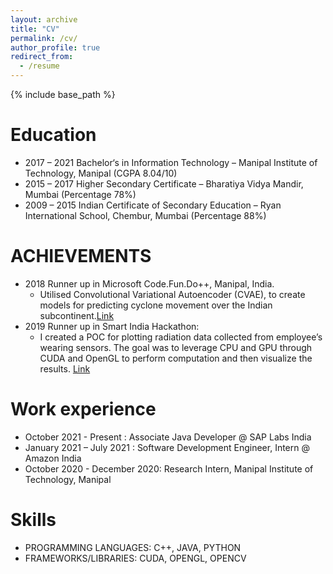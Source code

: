 ```yaml
---
layout: archive
title: "CV"
permalink: /cv/
author_profile: true
redirect_from:
  - /resume
---
```


{% include base_path %}

Education
======
* 2017 – 2021 Bachelor‘s in Information Technology – Manipal Institute of Technology, Manipal (CGPA 8.04/10)
* 2015 – 2017 Higher Secondary Certificate – Bharatiya Vidya Mandir, Mumbai (Percentage 78%)
* 2009 – 2015 Indian Certificate of Secondary Education – Ryan International School, Chembur, Mumbai (Percentage 88%)  

ACHIEVEMENTS
===
* 2018 Runner up in Microsoft Code.Fun.Do++, Manipal, India.
  * Utilised Convolutional Variational Autoencoder (CVAE), to create models for predicting cyclone movement over
    the Indian subcontinent.[Link](https://github.com/abhinavmittra/Codefundo-18)
* 2019 Runner up in Smart India Hackathon:
  * I created a POC for plotting radiation data collected from employee’s wearing sensors. The goal was to leverage
    CPU and GPU through CUDA and OpenGL to perform computation and then visualize the results. [Link](https://github.com/DwaraknathT/Project-SarVik)


Work experience
======
* October 2021 - Present : Associate Java Developer @ SAP Labs India
* January 2021 – July 2021 : Software Development Engineer, Intern @ Amazon India
* October 2020 - December 2020: Research Intern, Manipal Institute of Technology, Manipal

Skills
======
* PROGRAMMING LANGUAGES: C++, JAVA, PYTHON
* FRAMEWORKS/LIBRARIES: CUDA, OPENGL, OPENCV

